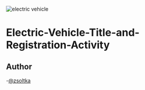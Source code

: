 ![electric vehicle](https://github.com/Zsoltka/Electric-Vehicle-Title-and-Registration-Activity/assets/133663142/e964ad9c-7f6b-42cb-a386-5adb4d6d9a3a)

# Electric-Vehicle-Title-and-Registration-Activity


## Author
-[@zsoltka](https://github.com/Zsoltka)
